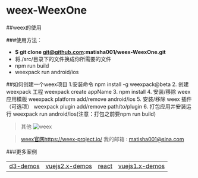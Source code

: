 # weex-WeexOne

##weex的使用

###使用方法：
 - **$ git clone git@github.com:matisha001/weex-WeexOne.git**
 - 将./src/目录下的文件换成你所需要的文件
 - npm run build
 - weexpack run android/ios


##如何创建一个weex项目
    1.安装命令 npm install -g weexpack@beta 
    2. 创建 weexpack 工程 weexpack create appName
    3. npm install
    4. 安装/移除 weex 应用模版 weexpack platform add/remove android/ios
    5. 安装/移除 weex 插件（可选项） weexpack plugin add/remove path/to/plugin
    6. 打包应用并安装运行 weexpack run android/ios(注意：打包之前要npm run build)

> 其他
> ![weex](https://img.alicdn.com/tps/TB1zBLaPXXXXXXeXXXXXXXXXXXX-121-59.svg)

> [weex官网](https://weex-project.io/)<https://weex-project.io/>
>我的邮箱 : <a href="mailto:matisha001@sina.com">matisha001@sina.com</a>
> 
###更多案例
<table>
    <tr>
        <td><a href="https://github.com/matisha001/d3-demos">d3-demos</a></td>
        <td><a href="https://github.com/matisha001/vuejs2.0-demos">vuejs2.x-demos</a></td>
        <td><a href="https://github.com/matisha001/react-demos">react</a></td>
        <td><a href="https://github.com/matisha001/vuejs1.x-demos">vuejs1.x-demos</a></td>
    </tr>
</table>


